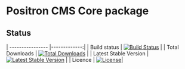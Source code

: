 # Positron CMS Core package

## Status

| ---------------- |-------------:|
| Build status | [![Build Status](https://semaphoreci.com/api/v1/positroncms/positron/branches/master/badge.svg)](https://semaphoreci.com/positroncms/positron) |
| Total Downloads | [![Total Downloads](https://poser.pugx.org/positron/positron/d/total.svg)](https://packagist.org/packages/positron/positron) |
| Latest Stable Version | [![Latest Stable Version](https://poser.pugx.org/positron/positron/v/stable.svg)](https://packagist.org/packages/positron/positron) |
| Licence | [![License](https://poser.pugx.org/positron/positron/license.svg)](https://packagist.org/packages/positron/positron)|


